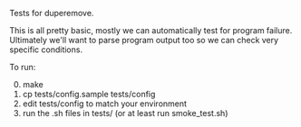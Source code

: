 Tests for duperemove.

This is all pretty basic, mostly we can automatically test for program
failure. Ultimately we'll want to parse program output too so we can
check very specific conditions.

To run:

0) make
1) cp tests/config.sample tests/config
2) edit tests/config to match your environment
3) run the .sh files in tests/ (or at least run smoke_test.sh)
